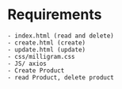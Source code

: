 # Requirements

    - index.html (read and delete)
    - create.html (create)
    - update.html (update)
    - css/milligram.css
    - JS/ axios
    - Create Product
    - read Product, delete product